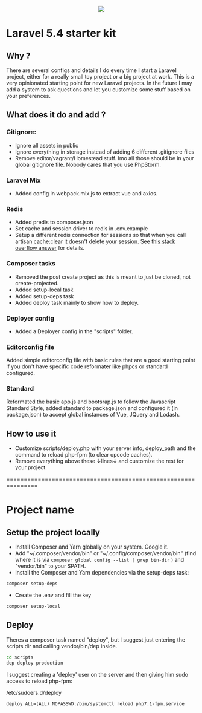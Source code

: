 <p align="center"><img src="https://laravel.com/assets/img/components/logo-laravel.svg"></p>

# Laravel 5.4 starter kit

## Why ?

There are several configs and details I do every time I start a Laravel project, either for a really small toy project
or a big project at work. This is a very opinionated starting point for new Laravel projects. In the future I may add
a system to ask questions and let you customize some stuff based on your preferences.

## What does it do and add ?

### Gitignore:

* Ignore all assets in public
* Ignore everything in storage instead of adding 6 different .gitignore files
* Remove editor/vagrant/Homestead stuff. Imo all those should be in your global gitignore file. Nobody cares that you use PhpStorm.

### Laravel Mix

* Added config in webpack.mix.js to extract vue and axios.

### Redis

* Added predis to composer.json
* Set cache and session driver to redis in .env.example
* Setup a different redis connection for sessions so that when you call
artisan cache:clear it doesn't delete your session. See <a href="http://stackoverflow.com/a/38673140">this stack overflow answer</a> for details.

### Composer tasks

* Removed the post create project as this is meant to just be cloned, not create-projected.
* Added setup-local task
* Added setup-deps task
* Added deploy task mainly to show how to deploy.

### Deployer config

* Added a Deployer config in the "scripts" folder.

### Editorconfig file

Added simple editorconfig file with basic rules that are a good starting point
if you don't have specific code reformater like phpcs or standard configured.

### Standard

Reformated the basic app.js and bootsrap.js to follow the Javascript Standard Style, added standard to package.json
and configured it (in package.json) to accept global instances of Vue, JQuery and Lodash.

## How to use it

* Customize scripts/deploy.php with your server info, deploy_path and the command to reload php-fpm (to clear opcode caches).
* Remove everything above these ↓lines↓ and customize the rest for your project.

===============================================================

# Project name

## Setup the project locally

* Install Composer and Yarn globally on your system. Google it.
* Add "~/.composer/vendor/bin" or "~/.config/composer/vendor/bin" (find where it is via `composer global config --list | grep bin-dir`
) and "vendor/bin" to your $PATH.
* Install the Composer and Yarn dependencies via the setup-deps task:

```bash
composer setup-deps
```

* Create the .env and fill the key

```bash
composer setup-local
```

## Deploy

Theres a composer task named "deploy", but I suggest just entering the scripts dir and calling vendor/bin/dep inside.

```bash
cd scripts
dep deploy production
```

I suggest creating a 'deploy' user on the server and then giving him sudo access to reload php-fpm:

/etc/sudoers.d/deploy
```
deploy ALL=(ALL) NOPASSWD:/bin/systemctl reload php7.1-fpm.service
```
